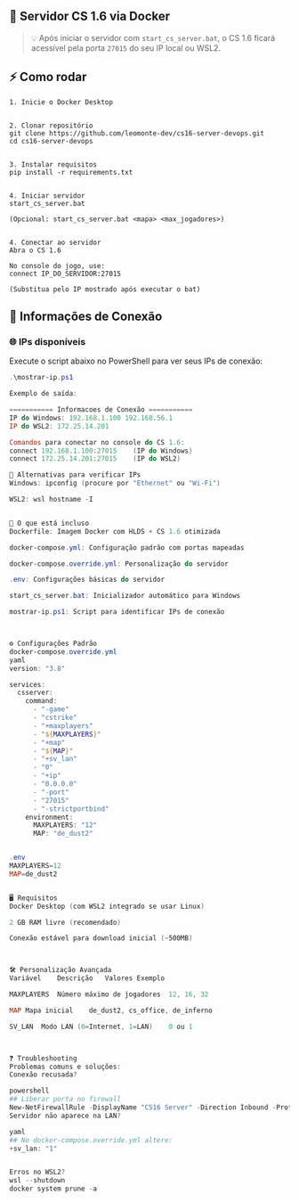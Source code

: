 ## 🚀 Servidor CS 1.6 via Docker

> 💡 Após iniciar o servidor com `start_cs_server.bat`, o CS 1.6 ficará acessível pela porta `27015` do seu IP local ou WSL2.

## ⚡ Como rodar

    1. Inicie o Docker Desktop


    2. Clonar repositório
    git clone https://github.com/leomonte-dev/cs16-server-devops.git
    cd cs16-server-devops


    3. Instalar requisitos
    pip install -r requirements.txt


    4. Iniciar servidor
    start_cs_server.bat

    (Opcional: start_cs_server.bat <mapa> <max_jogadores>)


    4. Conectar ao servidor
    Abra o CS 1.6

    No console do jogo, use:
    connect IP_DO_SERVIDOR:27015

    (Substitua pelo IP mostrado após executar o bat)

## 🔌 Informações de Conexão

### 🌐 IPs disponíveis
Execute o script abaixo no PowerShell para ver seus IPs de conexão:
```powershell
.\mostrar-ip.ps1

Exemplo de saída:

=========== Informacoes de Conexão ===========
IP do Windows: 192.168.1.100 192.168.56.1
IP do WSL2: 172.25.14.201

Comandos para conectar no console do CS 1.6:
connect 192.168.1.100:27015    (IP do Windows)
connect 172.25.14.201:27015    (IP do WSL2)

🔄 Alternativas para verificar IPs
Windows: ipconfig (procure por "Ethernet" ou "Wi-Fi")

WSL2: wsl hostname -I


🧱 O que está incluso
Dockerfile: Imagem Docker com HLDS + CS 1.6 otimizada

docker-compose.yml: Configuração padrão com portas mapeadas

docker-compose.override.yml: Personalização do servidor

.env: Configurações básicas do servidor

start_cs_server.bat: Inicializador automático para Windows

mostrar-ip.ps1: Script para identificar IPs de conexão



⚙️ Configurações Padrão
docker-compose.override.yml
yaml
version: "3.8"

services:
  csserver:
    command:
      - "-game"
      - "cstrike"
      - "+maxplayers"
      - "${MAXPLAYERS}"
      - "+map"
      - "${MAP}"
      - "+sv_lan"
      - "0"
      - "+ip"
      - "0.0.0.0"
      - "-port"
      - "27015"
      - "-strictportbind"
    environment:
      MAXPLAYERS: "12"
      MAP: "de_dust2"


.env
MAXPLAYERS=12
MAP=de_dust2


🖥️ Requisitos
Docker Desktop (com WSL2 integrado se usar Linux)

2 GB RAM livre (recomendado)

Conexão estável para download inicial (~500MB)



🛠️ Personalização Avançada
Variável	Descrição	Valores Exemplo

MAXPLAYERS	Número máximo de jogadores	12, 16, 32

MAP	Mapa inicial	de_dust2, cs_office, de_inferno

SV_LAN	Modo LAN (0=Internet, 1=LAN)	0 ou 1



❓ Troubleshooting
Problemas comuns e soluções:
Conexão recusada?

powershell
## Liberar porta no firewall
New-NetFirewallRule -DisplayName "CS16 Server" -Direction Inbound -Protocol TCP -LocalPort 27015 -Action Allow
Servidor não aparece na LAN?

yaml
## No docker-compose.override.yml altere:
+sv_lan: "1"


Erros no WSL2?
wsl --shutdown
docker system prune -a
